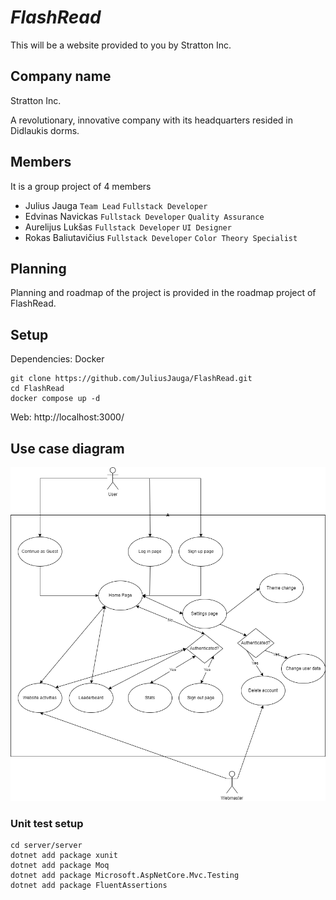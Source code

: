 # _FlashRead_

This will be a website provided to you by Stratton Inc.

## Company name

Stratton Inc.

A revolutionary, innovative company with its headquarters resided in Didlaukis dorms.

## Members

It is a group project of 4 members
- Julius Jauga `Team Lead` `Fullstack Developer`
- Edvinas Navickas `Fullstack Developer` `Quality Assurance`
- Aurelijus Lukšas `Fullstack Developer` `UI Designer`
- Rokas Baliutavičius `Fullstack Developer` `Color Theory Specialist`

## Planning

Planning and roadmap of the project is provided in the roadmap project of FlashRead.

## Setup

Dependencies: Docker
```
git clone https://github.com/JuliusJauga/FlashRead.git
cd FlashRead
docker compose up -d
```

Web: http://localhost:3000/

## Use case diagram
![Use case diagram](res/use_case_diagram.png)

### Unit test setup

```
cd server/server
dotnet add package xunit
dotnet add package Moq
dotnet add package Microsoft.AspNetCore.Mvc.Testing
dotnet add package FluentAssertions
```